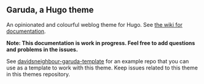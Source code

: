 ## Garuda, a Hugo theme

An opinionated and colourful weblog theme for Hugo. See [the wiki for documentation](/davidsneighbour/garuda/wiki).

__Note: This documentation is work in progress. Feel free to add questions and problems in the issues.__

See [davidsneighbour-garuda-template](/davidsneighbour/garuda-template) for an example repo that you can use as a template to work with this theme. Keep issues related to this theme in this themes repository.
